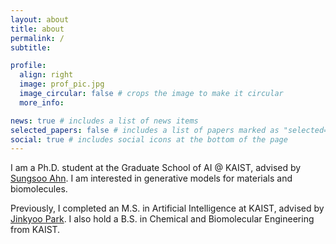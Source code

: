 ```yaml
---
layout: about
title: about
permalink: /
subtitle: 

profile:
  align: right
  image: prof_pic.jpg
  image_circular: false # crops the image to make it circular
  more_info: 

news: true # includes a list of news items
selected_papers: false # includes a list of papers marked as "selected={true}"
social: true # includes social icons at the bottom of the page
---
```

I am a Ph.D. student at the Graduate School of AI @ KAIST, advised by [Sungsoo Ahn](https://sites.google.com/view/sungsooahn0215/home). I am interested in generative models for materials and biomolecules. 

Previously, I completed an M.S. in Artificial Intelligence at KAIST, advised by [Jinkyoo Park](http://silab.kaist.ac.kr/). I also hold a B.S. in Chemical and Biomolecular Engineering from KAIST.